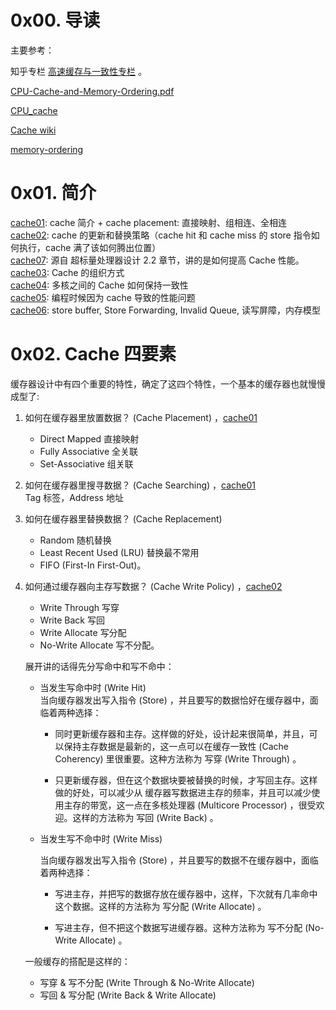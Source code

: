 # 0x00. 导读

主要参考：

知乎专栏 [高速缓存与一致性专栏](https://zhuanlan.zhihu.com/p/136300660) 。

[CPU-Cache-and-Memory-Ordering.pdf](http://www.valleytalk.org/wp-content/uploads/2013/07/CPU-Cache-and-Memory-Ordering.pdf)

[CPU_cache](https://en.wikipedia.org/wiki/CPU_cache)

[Cache wiki](https://en.wikipedia.org/wiki/Cache_(computing))

[memory-ordering](http://gavinchou.github.io/summary/c++/memory-ordering)

# 0x01. 简介

[cache01](./cache01.md): cache 简介 + cache placement: 直接映射、组相连、全相连  
[cache02](./cache01.md): cache 的更新和替换策略（cache hit 和 cache miss 的 store 指令如何执行，cache 满了该如何腾出位置）  
[cache07](./cache07.md): 源自 超标量处理器设计 2.2 章节，讲的是如何提高 Cache 性能。  
[cache03](./cache03.md): Cache 的组织方式  
[cache04](./cache04.md): 多核之间的 Cache 如何保持一致性  
[cache05](./cache05.md): 编程时候因为 cache 导致的性能问题   
[cache06](./cache06.md): store buffer, Store Forwarding, Invalid Queue, 读写屏障，内存模型   

# 0x02. Cache 四要素

缓存器设计中有四个重要的特性，确定了这四个特性，一个基本的缓存器也就慢慢成型了:

1. 如何在缓存器里放置数据？ (Cache Placement) ，[cache01](./cache01.md)  
    - Direct Mapped 直接映射
    - Fully Associative 全关联
    - Set-Associative 组关联

2. 如何在缓存器里搜寻数据？ (Cache Searching) ，[cache01](./cache01.md)  
    Tag 标签，Address 地址

3. 如何在缓存器里替换数据？ (Cache Replacement)   
    - Random 随机替换
    - Least Recent Used (LRU) 替换最不常用
    - FIFO (First-In First-Out)。

4. 如何通过缓存器向主存写数据？ (Cache Write Policy) ，[cache02](./cache02.md)  
    - Write Through 写穿
    - Write Back 写回
    - Write Allocate 写分配
    - No-Write Allocate 写不分配。  

    展开讲的话得先分写命中和写不命中：
    - 当发生写命中时 (Write Hit)   
        当向缓存器发出写入指令 (Store) ，并且要写的数据恰好在缓存器中，面临着两种选择：

        - 同时更新缓存器和主存。这样做的好处，设计起来很简单，并且，可以保持主存数据是最新的，这一点可以在缓存一致性 (Cache Coherency)  里很重要。这种方法称为 写穿 (Write Through) 。

        - 只更新缓存器，但在这个数据块要被替换的时候，才写回主存。这样做的好处，可以减少从 缓存器写数据进主存的频率，并且可以减少使用主存的带宽，这一点在多核处理器 (Multicore Processor) ，很受欢迎。这样的方法称为 写回 (Write Back) 。

    - 当发生写不命中时 (Write Miss) 

        当向缓存器发出写入指令 (Store) ，并且要写的数据不在缓存器中，面临着两种选择：

        - 写进主存，并把写的数据存放在缓存器中，这样，下次就有几率命中这个数据。这样的方法称为 写分配 (Write Allocate) 。

        - 写进主存，但不把这个数据写进缓存器。这种方法称为 写不分配 (No-Write Allocate) 。

    一般缓存的搭配是这样的：
    - 写穿 & 写不分配 (Write Through & No-Write Allocate) 
    - 写回 & 写分配  (Write Back & Write Allocate) 